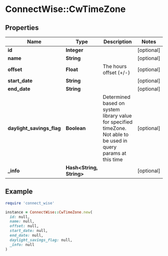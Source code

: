 # ConnectWise::CwTimeZone

## Properties

| Name | Type | Description | Notes |
| ---- | ---- | ----------- | ----- |
| **id** | **Integer** |  | [optional] |
| **name** | **String** |  | [optional] |
| **offset** | **Float** | The hours offset (+/-) | [optional] |
| **start_date** | **String** |  | [optional] |
| **end_date** | **String** |  | [optional] |
| **daylight_savings_flag** | **Boolean** | Determined based on system library value for specified timeZone.             Not able to be used in query params at this time | [optional] |
| **_info** | **Hash&lt;String, String&gt;** |  | [optional] |

## Example

```ruby
require 'connect_wise'

instance = ConnectWise::CwTimeZone.new(
  id: null,
  name: null,
  offset: null,
  start_date: null,
  end_date: null,
  daylight_savings_flag: null,
  _info: null
)
```

